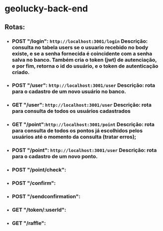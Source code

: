 # geolucky-back-end

## Rotas:
- ### POST "/login": ```http://localhost:3001/login``` Descrição: consulta no tabela users se o usuario recebido no body existe, e se a senha fornecida é coincidente com a senha salva no banco. Também cria o token (jwt) de autenciação, e por fim, retorna o id do usuário, e o token de autenticação criado.
- ### POST "/user": ```http://localhost:3001/user``` Descrição: rota para o cadastro de um novo usuário no banco.
- ### GET "/user": ```http://localhost:3001/user``` Descrição: rota para consulta de todos os usuários cadastrados
- ### GET "/point":```http://localhost:3001/point``` Descrição: rota para consulta de todos os pontos já escolhidos pelos usuários até o momento da consulta (tratar erros);
- ### POST "/point": ```http://localhost:3001/user``` Descrição: rota para o cadastro de um novo ponto.
- ### POST "/point/check":
- ### POST "/confirm":
- ### POST "/sendconfirmation":
- ### GET "/token/:userId":
- ### GET "/raffle":

